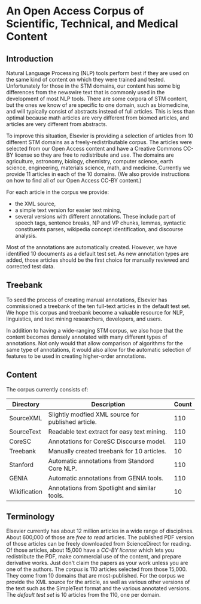 # An Open Access Corpus of Scientific, Technical, and Medical Content

## Introduction

Natural Language Processing (NLP) tools perform best if they are
used on the same kind of content on which they were trained and
tested. Unfortunately for those in the STM domains, our content has
some big differences from the newswire text that is commonly used
in the development of most NLP tools. There are some corpora of STM
content, but the ones we know of are specific to one domain, such
as biomedicine, and will typically consist of abstracts instead of
full articles. This is less than optimal because math articles are
very different from biomed articles, and articles are very different
from abstracts.

To improve this situation, Elsevier is providing a selection of
articles from 10 different STM domains as a freely-redistributable
corpus.  The articles were selected from our Open Access content
and have a Creative Commons CC-BY license so they are free to
redistribute and use.  The domains are agriculture, astronomy,
biology, chemistry, computer science, earth science, engineering,
materials science, math, and medicine.  Currently we provide 11
articles in each of the 10 domains. (We also provide instructions
on how to find all of our Open Access CC-BY content.)

For each article in the corpus we provide:
* the XML source,
* a simple text version for easier text mining,
* several versions with different annotations. These include part
of speech tags, sentence breaks, NP and VP chunks, lemmas, syntactic
constituents parses, wikipedia concept identification, and discourse
analysis.

Most of the annotations are automatically created. However, we have
identified 10 documents as a default test set. As new annotation types
are added, those articles should be the first choice for manually
reviewed and corrected test data.

## Treebank

To seed the process of creating manual annotations, Elsevier has
commissioned a treebank of the ten full-text articles in the default test
set.  We hope this corpus and treebank become a valuable resource
for NLP, linguistics, and text mining researchers, developers, and
users.

In addition to having a wide-ranging STM corpus, we also hope that
the content becomes densely annotated with many different types of
annotations.  Not only would that allow comparison of algorithms
for the same type of annotations, it would also allow for the
automatic selection of features to be used in creating higher-order
annotations. 

## Content

The corpus currently consists of:

Directory	| Description                                        |  Count
----------------|----------------------------------------------------|--------
SourceXML	| Slightly modfied XML source for published article. |  110
SourceText	| Readable text extract for easy text mining.        |  110
CoreSC		| Annotations for CoreSC Discourse model.            |  110
Treebank	| Manually created treebank for 10 articles.         |   10
Stanford	| Automatic annotations from Standord Core NLP.      |  110
GENIA		| Automatic annotations from GENIA tools.              |  110
Wikification	| Annotations from Spotlight and similar tools.      |   10


## Terminology

Elsevier currently has about 12 million articles in a wide range
of disciplines. About 600,000 of those are *free to read* articles.
The published PDF
version of those articles can be freely downloaded from ScienceDirect for reading.
Of those articles, about 15,000 have a *CC-BY license* which lets
you redistribute the PDF, make commercial use of the content, and prepare
derivative works. Just don't claim the papers as your work unless you
are one of the authors. 
The *corpus* is 110 articles selected from those 15,000. They come from 10 domains that are most-published. For the corpus we
provide the XML source for the article, as well as various other versions of the text such as the SimpleText format and the various annotated versions.
The *default test set* is 10 articles from the 110, one per domain.

